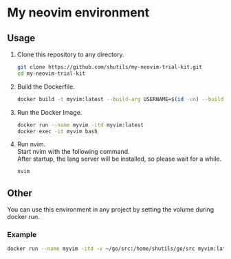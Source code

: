 # My neovim environment

## Usage

1. Clone this repository to any directory.

   ```bash
   git clone https://github.com/shutils/my-neovim-trial-kit.git
   cd my-neovim-trial-kit
   ```

2. Build the Dockerfile.

   ```bash
   docker build -t myvim:latest --build-arg USERNAME=$(id -un) --build-arg GROUPNAME=$(id -gn) --build-arg UID=$(id -u) --build-arg GID=$(id -g) .
   ```

3. Run the Docker Image.  

   ```bash
   docker run --name myvim -itd myvim:latest
   docker exec -it myvim bash
   ```

4. Run nvim.  
   Start nvim with the following command.  
   After startup, the lang server will be installed, so please wait for a while.

   ```bash
   nvim
   ```

## Other

You can use this environment in any project by setting the volume during docker run.

### Example

```bash
docker run --name myvim -itd -v ~/go/src:/home/shutils/go/src myvim:latest
```
